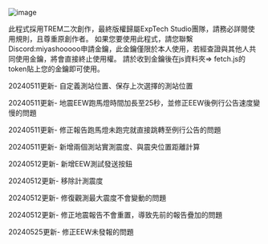 ![image](https://i.ibb.co/xsS1SJ9/eew-marquee-screen.png)

此程式採用TREM二次創作，最終版權歸屬ExpTech Studio團隊，請務必詳閱使用規則，且尊重原創作者。
如果您要使用此程式，請您聯繫Discord:miyashooooo申請金鑰，此金鑰僅限於本人使用，若經查證與其他人共同使用金鑰，將會直接終止使用權。
請於收到金鑰後在js資料夾=> fetch.js的token貼上您的金鑰即可使用。

20240511更新-
自定義測站位置、保存上次選擇的測站位置

20240511更新-
地震EEW跑馬燈時間加長至25秒，並修正EEW後例行公告速度變慢的問題

20240511更新-
修正報告跑馬燈未跑完就直接跳轉至例行公告的問題

20240511更新-
新增兩個測站實測震度、與震央位置距離計算

20240512更新-
新增EEW測試發送按鈕

20240512更新-
移除計測震度

20240512更新-
修復觀測最大震度不會變動的問題


20240512更新-
修正地震報告不會重置，導致先前的報告疊加的問題

20240525更新-
修正EEW未發報的問題
